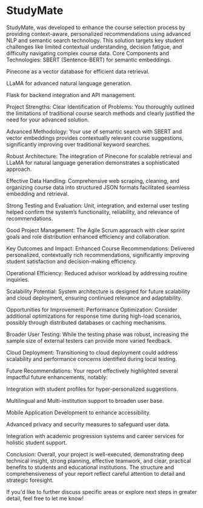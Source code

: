 # StudyMate
StudyMate, was developed to enhance the course selection process by providing context-aware, personalized recommendations using advanced NLP and semantic search technology. This solution targets key student challenges like limited contextual understanding, decision fatigue, and difficulty navigating complex course data.
Core Components and Technologies:
SBERT (Sentence-BERT) for semantic embeddings.

Pinecone as a vector database for efficient data retrieval.

LLaMA for advanced natural language generation.

Flask for backend integration and API management.

Project Strengths:
Clear Identification of Problems: You thoroughly outlined the limitations of traditional course search methods and clearly justified the need for your advanced solution.

Advanced Methodology: Your use of semantic search with SBERT and vector embeddings provides contextually relevant course suggestions, significantly improving over traditional keyword searches.

Robust Architecture: The integration of Pinecone for scalable retrieval and LLaMA for natural language generation demonstrates a sophisticated approach.

Effective Data Handling: Comprehensive web scraping, cleaning, and organizing course data into structured JSON formats facilitated seamless embedding and retrieval.

Strong Testing and Evaluation: Unit, integration, and external user testing helped confirm the system’s functionality, reliability, and relevance of recommendations.

Good Project Management: The Agile Scrum approach with clear sprint goals and role distribution enhanced efficiency and collaboration.

Key Outcomes and Impact:
Enhanced Course Recommendations: Delivered personalized, contextually rich recommendations, significantly improving student satisfaction and decision-making efficiency.

Operational Efficiency: Reduced advisor workload by addressing routine inquiries.

Scalability Potential: System architecture is designed for future scalability and cloud deployment, ensuring continued relevance and adaptability.

Opportunities for Improvement:
Performance Optimization: Consider additional optimizations for response time during high-load scenarios, possibly through distributed databases or caching mechanisms.

Broader User Testing: While the testing phase was robust, increasing the sample size of external testers can provide more varied feedback.

Cloud Deployment: Transitioning to cloud deployment could address scalability and performance concerns identified during local testing.

Future Recommendations:
Your report effectively highlighted several impactful future enhancements, notably:

Integration with student profiles for hyper-personalized suggestions.

Multilingual and Multi-institution support to broaden user base.

Mobile Application Development to enhance accessibility.

Advanced privacy and security measures to safeguard user data.

Integration with academic progression systems and career services for holistic student support.

Conclusion:
Overall, your project is well-executed, demonstrating deep technical insight, strong planning, effective teamwork, and clear, practical benefits to students and educational institutions. The structure and comprehensiveness of your report reflect careful attention to detail and strategic foresight.

If you'd like to further discuss specific areas or explore next steps in greater detail, feel free to let me know!
